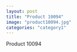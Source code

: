 ```yaml
---
layout: post
title: "Product 10094"
image: "product10094.jpg"
categories: "category1"
---
```

Product 10094
